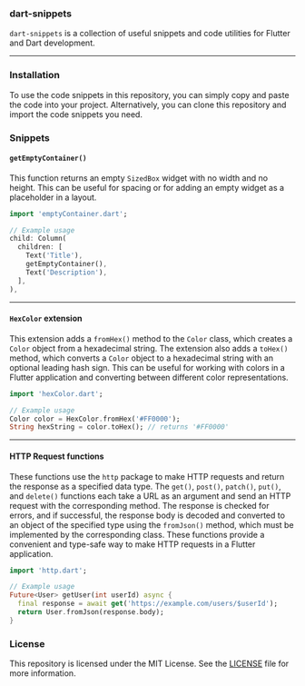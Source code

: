 ### dart-snippets
`dart-snippets` is a collection of useful snippets and code utilities for Flutter and Dart development.

---

### Installation
To use the code snippets in this repository, you can simply copy and paste the code into your project. Alternatively, you can clone this repository and import the code snippets you need.


### Snippets

#### `getEmptyContainer()` 
This function returns an empty `SizedBox` widget with no width and no height. This can be useful for spacing or for adding an empty widget as a placeholder in a layout.
```dart
import 'emptyContainer.dart';

// Example usage
child: Column(
  children: [
    Text('Title'),
    getEmptyContainer(),
    Text('Description'),
  ],
),

```

---

#### `HexColor` extension 
This extension adds a `fromHex()` method to the `Color` class, which creates a `Color` object from a hexadecimal string. The extension also adds a `toHex()` method, which converts a `Color` object to a hexadecimal string with an optional leading hash sign. This can be useful for working with colors in a Flutter application and converting between different color representations.

```dart
import 'hexColor.dart';

// Example usage
Color color = HexColor.fromHex('#FF0000');
String hexString = color.toHex(); // returns '#FF0000'

```

---


#### HTTP Request functions 
These functions use the `http` package to make HTTP requests and return the response as a specified data type. The `get()`, `post()`, `patch()`, `put()`, and `delete()` functions each take a URL as an argument and send an HTTP request with the corresponding method. The response is checked for errors, and if successful, the response body is decoded and converted to an object of the specified type using the `fromJson()` method, which must be implemented by the corresponding class. These functions provide a convenient and type-safe way to make HTTP requests in a Flutter application.

```dart
import 'http.dart';

// Example usage
Future<User> getUser(int userId) async {
  final response = await get('https://example.com/users/$userId');
  return User.fromJson(response.body);
}

```

### License
This repository is licensed under the MIT License. See the [LICENSE](https://github.com/EncryptedEasty/dart-snippets/blob/main/LICENSE) file for more information.
